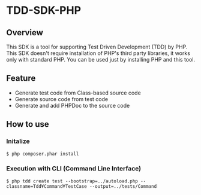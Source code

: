 # TDD-SDK-PHP
## Overview
This SDK is a tool for supporting Test Driven Development (TDD) by PHP.
This SDK doesn't require installation of PHP's third party libraries, it works only with standard PHP.
You can be used just by installing PHP and this tool.

## Feature
* Generate test code from Class-based source code
* Generate source code from test code
* Generate and add PHPDoc to the source code

## How to use
### Initalize
```
$ php composer.phar install
```

### Execution with CLI (Command Line Interface)

```
$ php tdd create test --bootstrap=../autoload.php --classname=Tdd¥Command¥TestCase --output=../tests/Command
```
